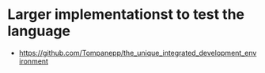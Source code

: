 # Larger implementationst to test the language
* https://github.com/Tompanepp/the_unique_integrated_development_environment